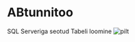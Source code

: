 # ABtunnitoo
SQL Serveriga seotud
Tabeli loomine 
![pilt](https://github.com/user-attachments/assets/c4923b93-f26a-4d66-8af4-66985bc4da03)

